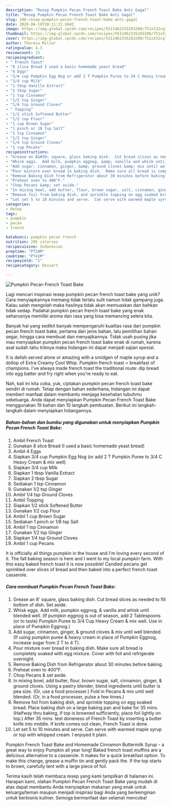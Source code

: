 ```yaml
---
description: "Resep Pumpkin Pecan French Toast Bake Anti Gagal"
title: "Resep Pumpkin Pecan French Toast Bake Anti Gagal"
slug: 188-resep-pumpkin-pecan-french-toast-bake-anti-gagal
date: 2020-06-19T20:11:21.694Z
image: https://img-global.cpcdn.com/recipes/5511462335283200/751x532cq70/pumpkin-pecan-french-toast-bake-recipe-main-photo.jpg
thumbnail: https://img-global.cpcdn.com/recipes/5511462335283200/751x532cq70/pumpkin-pecan-french-toast-bake-recipe-main-photo.jpg
cover: https://img-global.cpcdn.com/recipes/5511462335283200/751x532cq70/pumpkin-pecan-french-toast-bake-recipe-main-photo.jpg
author: Theresa Miller
ratingvalue: 4.3
reviewcount: 15
recipeingredient:
- " French Toast"
- "8 slice Bread I used a basic homemade yeast bread"
- "4 Eggs"
- "3/4 cup Pumpkin Egg Nog or add 2 T Pumpkin Puree to 34 C Heavy Cream  mix well"
- "3/4 cup Milk"
- "1 tbsp Vanilla Extract"
- "2 tbsp Sugar"
- "1 tsp Cinnamon"
- "1/2 tsp Ginger"
- "1/4 tsp Ground Cloves"
- " Topping"
- "1/2 stick Softened Butter"
- "1/2 cup Flour"
- "1 cup Brown Sugar"
- "1 pinch or 18 tsp Salt"
- "1 tsp Cinnamon"
- "1/2 tsp Ginger"
- "1/4 tsp Ground Cloves"
- "1 cup Pecans"
recipeinstructions:
- "Grease an 8&#39; square, glass baking dish.  Cut bread slices as needed to fill bottom of dish.  Set aside."
- "Whisk eggs.  Add milk, pumpkin eggnog, &amp; vanilla and whisk until blended well.  (If pumpkin eggnog is out of season, add 2 Tablespoons (or to taste) Pumpkin Puree to 3/4 Cup Heavy Cream &amp; mix well.  Use in place of Pumpkin Eggnog.)"
- "Add sugar, cinnamon, ginger, &amp; ground cloves &amp; mix until well blended.  (If using pumpkin puree &amp; heavy cream in place of Pumpkin Eggnog, increase sugar from 2 T to 4 T)."
- "Pour mixture over bread in baking dish.  Make sure all bread is completely soaked with egg mixture.  Cover with foil and refrigerate overnight."
- "Remove Baking Dish from Refrigerator about 30 minutes before baking."
- "Preheat oven to 400°F."
- "Chop Pecans &amp; set aside."
- "In mixing bowl, add butter, flour, brown sugar, salt, cinnamon, ginger, &amp; ground cloves.  Using a pastry blender, blend ingredients until butter is pea size.  (Or, use a food processer.)  Fold in Pecans &amp; mix until well blended. (Or, in a food processer, pulse a few times.)"
- "Remove foil from baking dish, and sprinkle topping on egg soaked bread.  Place baking dish on a large baking pan and bake for 35 mins.  (Halfway thru baking, if top is browned sufficiently, place foil lightly on top.)  After 35 mins. test doneness of French Toast by inserting a butter knife into middle.  If knife comes out clean, French Toast is done."
- "Let set 5 to 10 minutes and serve.  Can serve with warmed maple syrup or top with whipped cream.  I enjoyed it plain."
categories:
- Resep
tags:
- pumpkin
- pecan
- french

katakunci: pumpkin pecan french 
nutrition: 295 calories
recipecuisine: Indonesian
preptime: "PT24M"
cooktime: "PT41M"
recipeyield: "1"
recipecategory: Dessert

---
```



![Pumpkin Pecan French Toast Bake](https://img-global.cpcdn.com/recipes/5511462335283200/751x532cq70/pumpkin-pecan-french-toast-bake-recipe-main-photo.jpg)

Lagi mencari inspirasi resep pumpkin pecan french toast bake yang unik? Cara menyiapkannya memang tidak terlalu sulit namun tidak gampang juga. Kalau salah mengolah maka hasilnya tidak akan memuaskan dan bahkan tidak sedap. Padahal pumpkin pecan french toast bake yang enak seharusnya memiliki aroma dan rasa yang bisa memancing selera kita.

Banyak hal yang sedikit banyak mempengaruhi kualitas rasa dari pumpkin pecan french toast bake, pertama dari jenis bahan, lalu pemilihan bahan segar, hingga cara membuat dan menyajikannya. Tidak usah pusing jika mau menyiapkan pumpkin pecan french toast bake enak di rumah, karena asal sudah tahu triknya maka hidangan ini dapat menjadi sajian spesial.

It is delish served alone or amazing with a smidgen of maple syrup and a dollop of Extra Creamy Cool Whip. Pumpkin french toast = breakfast of champions. I&#39;ve always made french toast the traditional route: dip bread into egg batter and fry right when you&#39;re ready to eat.


Nah, kali ini kita coba, yuk, ciptakan pumpkin pecan french toast bake sendiri di rumah. Tetap dengan bahan sederhana, hidangan ini dapat memberi manfaat dalam membantu menjaga kesehatan tubuhmu sekeluarga. Anda dapat menyiapkan Pumpkin Pecan French Toast Bake menggunakan 19 bahan dan 10 langkah pembuatan. Berikut ini langkah-langkah dalam menyiapkan hidangannya.

<!--inarticleads1-->

##### Bahan-bahan dan bumbu yang digunakan untuk menyiapkan Pumpkin Pecan French Toast Bake:

1. Ambil  French Toast
1. Gunakan 8 slice Bread (I used a basic homemade yeast bread)
1. Ambil 4 Eggs
1. Siapkan 3/4 cup Pumpkin Egg Nog (or add 2 T Pumpkin Puree to 3/4 C Heavy Cream &amp; mix well)
1. Siapkan 3/4 cup Milk
1. Siapkan 1 tbsp Vanilla Extract
1. Siapkan 2 tbsp Sugar
1. Sediakan 1 tsp Cinnamon
1. Gunakan 1/2 tsp Ginger
1. Ambil 1/4 tsp Ground Cloves
1. Ambil  Topping
1. Siapkan 1/2 stick Softened Butter
1. Gunakan 1/2 cup Flour
1. Ambil 1 cup Brown Sugar
1. Sediakan 1 pinch or 1/8 tsp Salt
1. Ambil 1 tsp Cinnamon
1. Gunakan 1/2 tsp Ginger
1. Siapkan 1/4 tsp Ground Cloves
1. Ambil 1 cup Pecans


It is officially all things pumpkin in the house and I&#39;m loving every second of it. The fall baking season is here and I went to my local pumpkin farm. With this easy baked french toast it is now possible! Candied pecans get sprinkled over slices of bread and then baked into a perfect french toast casserole. 

<!--inarticleads2-->

##### Cara membuat Pumpkin Pecan French Toast Bake:

1. Grease an 8&#39; square, glass baking dish.  Cut bread slices as needed to fill bottom of dish.  Set aside.
1. Whisk eggs.  Add milk, pumpkin eggnog, &amp; vanilla and whisk until blended well.  (If pumpkin eggnog is out of season, add 2 Tablespoons (or to taste) Pumpkin Puree to 3/4 Cup Heavy Cream &amp; mix well.  Use in place of Pumpkin Eggnog.)
1. Add sugar, cinnamon, ginger, &amp; ground cloves &amp; mix until well blended.  (If using pumpkin puree &amp; heavy cream in place of Pumpkin Eggnog, increase sugar from 2 T to 4 T).
1. Pour mixture over bread in baking dish.  Make sure all bread is completely soaked with egg mixture.  Cover with foil and refrigerate overnight.
1. Remove Baking Dish from Refrigerator about 30 minutes before baking.
1. Preheat oven to 400°F.
1. Chop Pecans &amp; set aside.
1. In mixing bowl, add butter, flour, brown sugar, salt, cinnamon, ginger, &amp; ground cloves.  Using a pastry blender, blend ingredients until butter is pea size.  (Or, use a food processer.)  Fold in Pecans &amp; mix until well blended. (Or, in a food processer, pulse a few times.)
1. Remove foil from baking dish, and sprinkle topping on egg soaked bread.  Place baking dish on a large baking pan and bake for 35 mins.  (Halfway thru baking, if top is browned sufficiently, place foil lightly on top.)  After 35 mins. test doneness of French Toast by inserting a butter knife into middle.  If knife comes out clean, French Toast is done.
1. Let set 5 to 10 minutes and serve.  Can serve with warmed maple syrup or top with whipped cream.  I enjoyed it plain.


Pumpkin French Toast Bake and Homemade Cinnamon Buttermilk Syrup - a great way to enjoy Pumpkin all year long! Baked french toast muffins are a delicious alternative to a casserole. It makes for a quick breakfast option. To make this change, grease a muffin tin and gently pack the. If the top starts to brown, carefully tent with a large piece of foil. 

Terima kasih telah membaca resep yang kami tampilkan di halaman ini. Harapan kami, olahan Pumpkin Pecan French Toast Bake yang mudah di atas dapat membantu Anda menyiapkan makanan yang enak untuk keluarga/teman maupun menjadi inspirasi bagi Anda yang berkeinginan untuk berbisnis kuliner. Semoga bermanfaat dan selamat mencoba!
